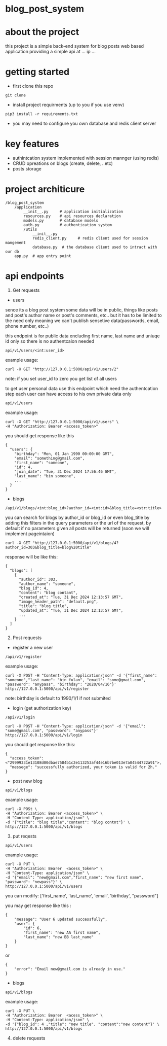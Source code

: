 # blog_post_system


# about the project
this project is a simple back-end system for blog posts web based application
providing a simple api at ... ip ...


# getting started

- first clone this repo
```
git clone 
```

- install project requirments (up to you if you use venv)
```
pip3 install -r requirements.txt
```

- you may need to configure you own database and redis client server


#  key features
- authintcation system implemented with session mannger (using redis)
- CRUD opreations on blogs (create, delete, ..etc)
- posts storage

# project architicure
```
/blog_post_system
    /application
        __init__.py     # application initialization
        resources.py    # api resources declaration
        models.py       # database models
        auth.py         # authentication system
        /utils
            __init__.py
            redis_client.py     # redis client used for session mangement
            database.py  # the database client used to intract with our db
    app.py  # app entry point
```


# api endpoints

1. Get requests

- users

sence its a blog post system some data will be in public,
things like posts and post's author name or post's comments, etc.. 
but it has to be limited to the need only
meaning we can't publish sensetive data(passwords, email, phone number, etc..)

this endpoint is for public data encluding first name, last name and uniuqe id only so there is no authentcaion needed
```
api/v1/users/<int:user_id>
```
example usage:
```
curl -X GET "http://127.0.0.1:5000/api/v1/users/2"
```
note: if you set user_id to zero you get list of all users

to get user personal data use this endpoint which need the authentcation step
each user can have access to his own private data only
```
api/v1/users
```
example usage:
```
curl -X GET "http://127.0.0.1:5000/api/v1/users" \
-H "Authorization: Bearer <access_token>"
```
you should get response like this
```
{
  "users": {
    "birthday": "Mon, 01 Jan 1990 00:00:00 GMT",
    "email": "something@gmail.com",
    "first_name": "someone",
    "id": 4,
    "join_date": "Tue, 31 Dec 2024 17:56:46 GMT",
    "last_name": "bin someone",
    ...
  }
}
```

- blogs

```
/api/v1/blogs/<int:blog_id>?author_id=<int:id>&blog_title=<str:title>
```
you can search for blogs by author_id or blog_id or even blog_title
by adding this filters in the query parameters or the url of the request,
by default if no parameters given all posts will be returned (soon we will implement pageintaion)
```
curl -X GET "http://127.0.0.1:5000/api/v1/blogs/4?author_id=303&blog_title=blog%20title"
```
response will be like this:
```
{
  "blogs": [
    {
      "author_id": 303,
      "author_name": "someone",
      "blog_id": 4,
      "content": "blog contant",
      "created_at": "Tue, 31 Dec 2024 12:13:57 GMT",
      "image_header_path": "default.png",
      "title": "blog title",
      "updated_at": "Tue, 31 Dec 2024 12:13:57 GMT",
      ...
    }
  ]
}
```

2. Post requests

- register a new user
```
/api/v1/register
```
example usage:
```
curl -X POST -H "Content-Type: application/json" -d '{"first_name": "someone","last_name": "bin fulan", "email": "some@gmail.com", "password": "anypass", "birthday": "2020/04/16"}' http://127.0.0.1:5000/api/v1/register
```
note: birthday is default to 1990/1/1 if not submited

- login (get authorization key)
```
/api/v1/login
```
```
curl -X POST -H "Content-Type: application/json" -d '{"email": "some@gmail.com", "password": "anypass"}' http://127.0.0.1:5000/api/v1/login
```
you should get response like this:
```
{
  "access_token": <"29999331e13108d00dbae7584b1c2e113253af44e16b7be013e7a04544722a91">,
  "messege": "successfully authorized, your token is valid for 2h."
}
```

- post new blog
```
api/v1/blogs
```
example usage:
```
curl -X POSt \
-H "Authorization: Bearer <access_token>" \
-H "Content-Type: application/json" \
-d '{"title": "blog title","content": "blog contnt"}' \
http://127.0.0.1:5000/api/v1/blogs
```

3. put reqests

```
api/v1/users
```
example usage:
```
curl -X PUT \
-H "Authorization: Bearer  <acess_token>" \
-H "Content-Type: application/json" \
-d '{"email": "new@gmail.com","first_name": "new first name", "password": "newpass"}' \
http://127.0.0.1:5000/api/v1/users

```
you can modify: ['first_name', 'last_name', 'email', 'birthday', "password"]

you may get response like this :
```
{
    "message": "User 6 updated successfully",
    "user": {
        "id": 6,
        "first_name": "new AA first name",
        "last_name": "new BB last_name"
    }
}
```
or
```
{
    "error": "Email new@gmail.com is already in use."
}
```

- blogs
```
api/v1/blogs
```
example usage:
```
curl -X PUT \
-H "Authorization: Bearer  <acess_token>" \
-H "Content-Type: application/json" \
-d '{"blog_id": 4 ,"title": "new title", "content":"new content"}' \
http://127.0.0.1:5000/api/v1/blogs
```


4. delete requests

```

```
